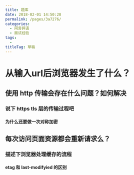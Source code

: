 ```yaml
---
title: 题库
date: 2018-02-01 14:50:28
permalink: /pages/3a7276/
categories: 
  - 闲言碎语
  - 面试经验
tags: 
  - 
titleTag: 草稿
---
```

# 从输入url后浏览器发生了什么？

## 使用 http 传输会存在什么问题？如何解决

### 说下 https tls 层的传输过程吧

#### 为什么还要做一次对称加密

## 每次访问页面资源都会重新请求么？

### 描述下浏览器处理缓存的流程

#### etag 和 last-modifyied 的区别
